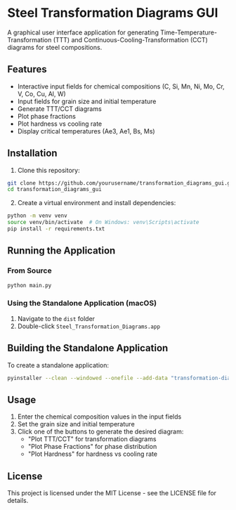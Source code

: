 # Steel Transformation Diagrams GUI

A graphical user interface application for generating Time-Temperature-Transformation (TTT) and Continuous-Cooling-Transformation (CCT) diagrams for steel compositions.

## Features

- Interactive input fields for chemical compositions (C, Si, Mn, Ni, Mo, Cr, V, Co, Cu, Al, W)
- Input fields for grain size and initial temperature
- Generate TTT/CCT diagrams
- Plot phase fractions
- Plot hardness vs cooling rate
- Display critical temperatures (Ae3, Ae1, Bs, Ms)

## Installation

1. Clone this repository:
```bash
git clone https://github.com/yourusername/transformation_diagrams_gui.git
cd transformation_diagrams_gui
```

2. Create a virtual environment and install dependencies:
```bash
python -m venv venv
source venv/bin/activate  # On Windows: venv\Scripts\activate
pip install -r requirements.txt
```

## Running the Application

### From Source
```bash
python main.py
```

### Using the Standalone Application (macOS)
1. Navigate to the `dist` folder
2. Double-click `Steel_Transformation_Diagrams.app`

## Building the Standalone Application

To create a standalone application:
```bash
pyinstaller --clean --windowed --onefile --add-data "transformation-diagrams:transformation-diagrams" --hidden-import pandas --hidden-import numpy --hidden-import scipy --hidden-import matplotlib --name "Steel_Transformation_Diagrams" main.py
```

## Usage

1. Enter the chemical composition values in the input fields
2. Set the grain size and initial temperature
3. Click one of the buttons to generate the desired diagram:
   - "Plot TTT/CCT" for transformation diagrams
   - "Plot Phase Fractions" for phase distribution
   - "Plot Hardness" for hardness vs cooling rate

## License

This project is licensed under the MIT License - see the LICENSE file for details.
